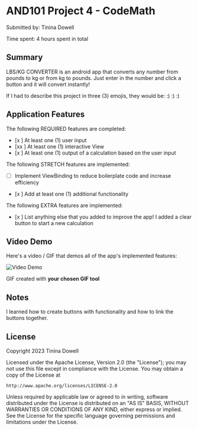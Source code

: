 # AND101 Project 4 - CodeMath

Submitted by: Tinina Dowell

Time spent: 4 hours spent in total

## Summary

LBS/KG CONVERTER is an android app that converts any number from pounds to kg  or from kg to pounds. Just enter in the number and click a button and it will convert instantly!

If I had to describe this project in three (3) emojis, they would be: :) :) :)
## Application Features

The following REQUIRED features are completed:

- [x ] At least one (1) user input
- [xx ] At least one (1) interactive View
- [x ] At least one (1) output of a calculation based on the user input

The following STRETCH features are implemented:

- [ ] Implement ViewBinding to reduce boilerplate code and increase efficiency
- [x ] Add at least one (1) additional functionality

The following EXTRA features are implemented:

- [x ] List anything else that you added to improve the app!
I added a clear button to start a new calculation
## Video Demo

Here's a video / GIF that demos all of the app's implemented features:

<img src='https://imgur.com/A6iQSnm.gif' title='Video Demo' width='' alt='Video Demo' />

GIF created with **your chosen GIF tool**

<!-- Recommended tools:
- [Kap](https://getkap.co/) for macOS
- [ScreenToGif](https://www.screentogif.com/) for Windows
- [peek](https://github.com/phw/peek) for Linux. -->

## Notes

I learned how to create buttons with functionality and how to link the buttons together.

## License

Copyright 2023 Tinina Dowell

Licensed under the Apache License, Version 2.0 (the "License");
you may not use this file except in compliance with the License.
You may obtain a copy of the License at

    http://www.apache.org/licenses/LICENSE-2.0

Unless required by applicable law or agreed to in writing, software
distributed under the License is distributed on an "AS IS" BASIS,
WITHOUT WARRANTIES OR CONDITIONS OF ANY KIND, either express or implied.
See the License for the specific language governing permissions and
limitations under the License.

